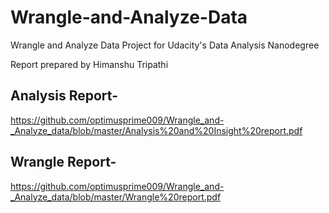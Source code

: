 # Wrangle-and-Analyze-Data
Wrangle and Analyze Data Project for Udacity's Data Analysis Nanodegree

Report prepared by
Himanshu Tripathi

## Analysis Report-
https://github.com/optimusprime009/Wrangle_and-_Analyze_data/blob/master/Analysis%20and%20Insight%20report.pdf

## Wrangle Report-
https://github.com/optimusprime009/Wrangle_and-_Analyze_data/blob/master/Wrangle%20report.pdf
